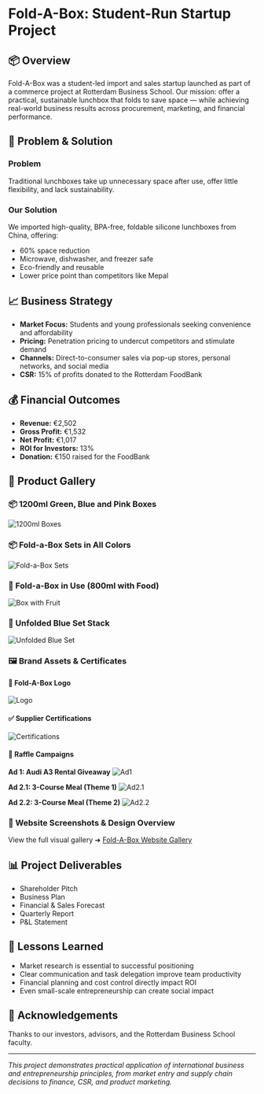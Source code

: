 # Fold-A-Box: Student-Run Startup Project

## 📦 Overview
Fold-A-Box was a student-led import and sales startup launched as part of a commerce project at Rotterdam Business School. Our mission: offer a practical, sustainable lunchbox that folds to save space — while achieving real-world business results across procurement, marketing, and financial performance.

## 🎯 Problem & Solution
### Problem
Traditional lunchboxes take up unnecessary space after use, offer little flexibility, and lack sustainability.

### Our Solution
We imported high-quality, BPA-free, foldable silicone lunchboxes from China, offering:
- 60% space reduction
- Microwave, dishwasher, and freezer safe
- Eco-friendly and reusable
- Lower price point than competitors like Mepal

## 📈 Business Strategy
- **Market Focus:** Students and young professionals seeking convenience and affordability
- **Pricing:** Penetration pricing to undercut competitors and stimulate demand
- **Channels:** Direct-to-consumer sales via pop-up stores, personal networks, and social media
- **CSR:** 15% of profits donated to the Rotterdam FoodBank

## 💰 Financial Outcomes
- **Revenue:** €2,502
- **Gross Profit:** €1,532
- **Net Profit:** €1,017
- **ROI for Investors:** 13%
- **Donation:** €150 raised for the FoodBank

## 📸 Product Gallery

### 📦 1200ml Green, Blue and Pink Boxes
![1200ml Boxes](./01_1200ml_Green_Blue_Pink.jpg)

### 📦 Fold-a-Box Sets in All Colors
![Fold-a-Box Sets](./02_FoldABox_Sets_Green_Blue_Pink.jpg)

### 🍓 Fold-a-Box in Use (800ml with Food)
![Box with Fruit](./03_800ml_Green_Box_With_Food.jpg)

### 🔄 Unfolded Blue Set Stack
![Unfolded Blue Set](./04_Unfolded_Blue_Set.jpg)

### 🖼️ Brand Assets & Certificates

#### 🔖 Fold-A-Box Logo
![Logo](./01_Foldabox_Logo.jpg)

#### ✅ Supplier Certifications
![Certifications](./02_Supplier_Certifications.jpg)

#### 🎯 Raffle Campaigns
**Ad 1: Audi A3 Rental Giveaway**
![Ad1](./03_Raffle_Ad_Audi_A3.jpg)

**Ad 2.1: 3-Course Meal (Theme 1)**
![Ad2.1](./04_Raffle_Ad_Euromast_1.jpg)

**Ad 2.2: 3-Course Meal (Theme 2)**
![Ad2.2](./05_Raffle_Ad_Euromast_2.jpg)

### 📸 Website Screenshots & Design Overview

View the full visual gallery ➜ [Fold-A-Box Website Gallery](./gallery/README.md)

## 📊 Project Deliverables
- Shareholder Pitch
- Business Plan
- Financial & Sales Forecast
- Quarterly Report
- P&L Statement 

## 🧠 Lessons Learned
- Market research is essential to successful positioning
- Clear communication and task delegation improve team productivity
- Financial planning and cost control directly impact ROI
- Even small-scale entrepreneurship can create social impact

## 🙌 Acknowledgements
Thanks to our investors, advisors, and the Rotterdam Business School faculty.

---

*This project demonstrates practical application of international business and entrepreneurship principles, from market entry and supply chain decisions to finance, CSR, and product marketing.*
